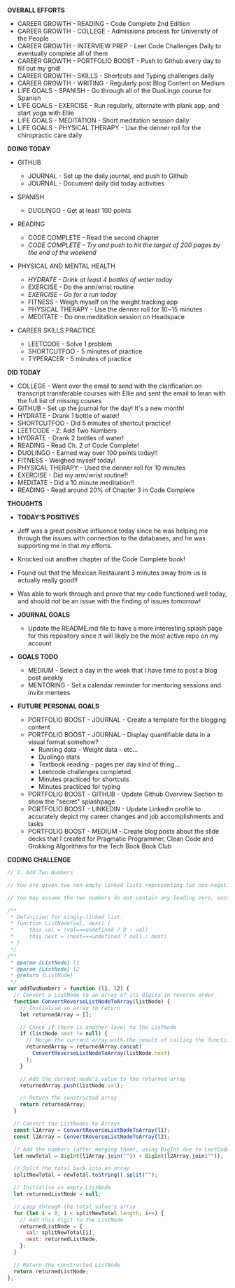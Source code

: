 **OVERALL EFFORTS**

- CAREER GROWTH - READING - Code Complete 2nd Edition
- CAREER GROWTH - COLLEGE - Admissions process for University of the People
- CAREER GROWTH - INTERVIEW PREP - Leet Code Challenges Daily to eventually complete all of them
- CAREER GROWTH - PORTFOLIO BOOST - Push to Github every day to fill out my grid!
- CAREER GROWTH - SKILLS - Shortcuts and Typing challenges daily
- CAREER GROWTH - WRITING - Regularly post Blog Content on Medium
- LIFE GOALS - SPANISH - Go through all of the DuoLingo course for Spanish
- LIFE GOALS - EXERCISE - Run regularly, alternate with plank app, and start yoga with Ellie
- LIFE GOALS - MEDITATION - Short meditation session daily
- LIFE GOALS - PHYSICAL THERAPY - Use the denner roll for the chiropractic care daily

**DOING TODAY**

- GITHUB

  - JOURNAL - Set up the daily journal, and push to Github
  - JOURNAL - Document daily did today activities

- SPANISH

  - DUOLINGO - Get at least 100 points

- READING

  - CODE COMPLETE - Read the second chapter
  - _CODE COMPLETE - Try and push to hit the target of 200 pages by the end of the weekend_

- PHYSICAL AND MENTAL HEALTH

  - _HYDRATE - Drink at least 4 bottles of water today_
  - EXERCISE - Do the arm/wrist routine
  - _EXERCISE - Go for a run today_
  - FITNESS - Weigh myself on the weight tracking app
  - PHYSICAL THERAPY - Use the denner roll for 10~15 minutes
  - MEDITATE - Do one meditation session on Headspace

- CAREER SKILLS PRACTICE

  - LEETCODE - Solve 1 problem
  - SHORTCUTFOO - 5 minutes of practice
  - TYPERACER - 5 minutes of practice

**DID TODAY**

- COLLEGE - Went over the email to send with the clarification on transcript transferable courses with Ellie and sent the email to Iman with the full list of missing couses
- GITHUB - Set up the journal for the day! It's a new month!
- HYDRATE - Drank 1 bottle of water!
- SHORTCUTFOO - Did 5 minutes of shortcut practice!
- LEETCODE - 2. Add Two Numbers
- HYDRATE - Drank 2 bottles of water!
- READING - Read Ch. 2 of Code Complete!
- DUOLINGO - Earned way over 100 points today!!
- FITNESS - Weighed myself today!
- PHYSICAL THERAPY - Used the denner roll for 10 minutes
- EXERCISE - Did my arm/wrist routine!!
- MEDITATE - Did a 10 minute meditation!!
- READING - Read around 20% of Chapter 3 in Code Complete

**THOUGHTS**

- **TODAY'S POSITIVES**

- Jeff was a great positive influence today since he was helping me through the issues with connection to the databases, and he was supporting me in that my efforts.
- Knocked out another chapter of the Code Complete book!
- Found out that the Mexican Restaurant 3 minutes away from us is actually really good!!
- Was able to work through and prove that my code functioned well today, and should not be an issue with the finding of issues tomorrow!

- **JOURNAL GOALS**

  - Update the README.md file to have a more interesting splash page for this repository since it will likely be the most active repo on my account

- **GOALS TODO**

  - MEDIUM - Select a day in the week that I have time to post a blog post weekly
  - MENTORING - Set a calendar reminder for mentoring sessions and invite mentees

- **FUTURE PERSONAL GOALS**
  - PORTFOLIO BOOST - JOURNAL - Create a template for the blogging content
  - PORTFOLIO BOOST - JOURNAL - Display quantifiable data in a visual format somehow?
    - Running data - Weight data - etc...
    - Duolingo stats
    - Textbook reading - pages per day kind of thing...
    - Leetcode challenges completed
    - Minutes practiced for shortcuts
    - Minutes practiced for typing
  - PORTFOLIO BOOST - GITHUB - Update Github Overview Section to show the "secret" splashpage
  - PORTFOLIO BOOST - LINKEDIN - Update LinkedIn profile to accurately depict my career changes and job accomplishments and tasks
  - PORTFOLIO BOOST - MEDIUM - Create blog posts about the slide decks that I created for Pragmatic Programmer, Clean Code and Grokking Algorithms for the Tech Book Book Club

**CODING CHALLENGE**

```js
// 2. Add Two Numbers

// You are given two non-empty linked lists representing two non-negative integers. The digits are stored in reverse order, and each of their nodes contains a single digit. Add the two numbers and return the sum as a linked list.

// You may assume the two numbers do not contain any leading zero, except the number 0 itself.

/**
 * Definition for singly-linked list.
 * function ListNode(val, next) {
 *     this.val = (val===undefined ? 0 : val)
 *     this.next = (next===undefined ? null : next)
 * }
 */
/**
 * @param {ListNode} l1
 * @param {ListNode} l2
 * @return {ListNode}
 */
var addTwoNumbers = function (l1, l2) {
  // Convert a ListNode to an array of its digits in reverse order
  function ConvertReverseListNodeToArray(listNode) {
    // Initialise an array to return
    let returnedArray = [];

    // Check if there is another level to the ListNode
    if (listNode.next != null) {
      // Merge the current array with the result of calling the function again on the next level
      returnedArray = returnedArray.concat(
        ConvertReverseListNodeToArray(listNode.next)
      );
    }

    // Add the current node's value to the returned array
    returnedArray.push(listNode.val);

    // Return the constructed array
    return returnedArray;
  }

  // Convert the ListNodes to Arrays
  const l1Array = ConvertReverseListNodeToArray(l1);
  const l2Array = ConvertReverseListNodeToArray(l2);

  // Add the numbers (after merging them), using BigInt due to LeetCode's edge cases
  let newTotal = BigInt(l1Array.join("")) + BigInt(l2Array.join(""));

  // Split the total back into an array
  splitNewTotal = newTotal.toString().split("");

  // Initialise an empty ListNode
  let returnedListNode = null;

  // Loop through the total value's array
  for (let i = 0; i < splitNewTotal.length; i++) {
    // Add this digit to the ListNode
    returnedListNode = {
      val: splitNewTotal[i],
      next: returnedListNode,
    };
  }

  // Return the constructed ListNode
  return returnedListNode;
};
```
